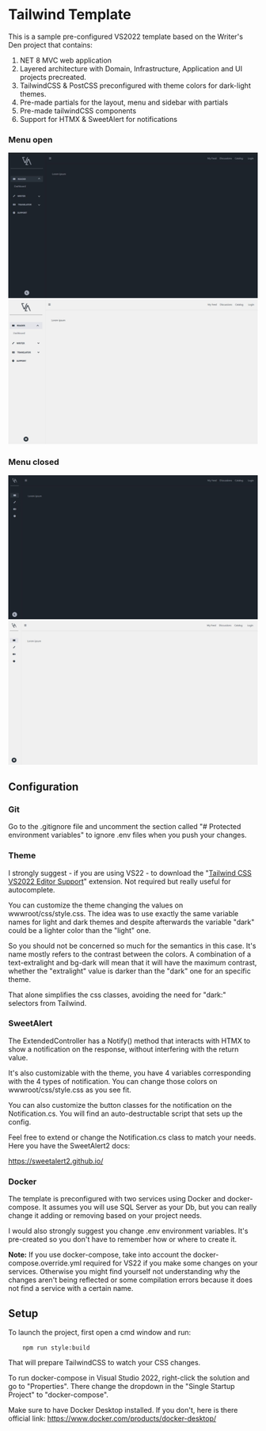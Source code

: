 # Tailwind Template

This is a sample pre-configured VS2022 template based on the Writer's Den project that contains:

1. NET 8 MVC web application
2. Layered architecture with Domain, Infrastructure, Application and UI projects precreated.
3. TailwindCSS & PostCSS preconfigured with theme colors for dark-light themes.
4. Pre-made partials for the layout, menu and sidebar with partials
5. Pre-made tailwindCSS components
6. Support for HTMX & SweetAlert for notifications

### Menu open
![dark sample](/Docs/sample-dark.jpg)
![dark sample](/Docs/sample-light.jpg)

### Menu closed
![dark sample](/Docs/sample-dark-2.jpg)
![dark sample](/Docs/sample-light-2.jpg)


## Configuration

### Git

Go to the .gitignore file and uncomment the section called "# Protected environment variables" to ignore .env files when you push your changes.

### Theme

I strongly suggest - if you are using VS22 - to download the "[Tailwind CSS VS2022 Editor Support](https://marketplace.visualstudio.com/items?itemName=TheronWang.TailwindCSSIntellisense)" extension. Not required but really useful for autocomplete.

You can customize the theme changing the values on wwwroot/css/style.css. The idea was to use exactly the same variable names for light and dark themes and despite afterwards the variable "dark" could be a lighter color than the "light" one.

So you should not be concerned so much for the semantics in this case. It's name mostly refers to the contrast between the colors. A combination of a text-extralight and bg-dark will mean that it will have the maximum contrast, whether the "extralight" value is darker than the "dark" one for an specific theme.

That alone simplifies the css classes, avoiding the need for "dark:" selectors from Tailwind.

### SweetAlert

The ExtendedController has a Notify() method that interacts with HTMX to show a notification on the response, without interfering with the return value.

It's also customizable with the theme, you have 4 variables corresponding with the 4 types of notification. You can change those colors on wwwroot/css/style.css as you see fit.

You can also customize the button classes for the notification on the Notification.cs. You will find an auto-destructable script that sets up the config. 

Feel free to extend or change the Notification.cs class to match your needs. Here you have the SweetAlert2 docs:

https://sweetalert2.github.io/

### Docker

The template is preconfigured with two services using Docker and docker-compose. It assumes you will use SQL Server as your Db, but you can really change it adding or removing based on your project needs.

I would also strongly suggest you change .env environment variables. It's pre-created so you don't have to remember how or where to create it.

**Note:** If you use docker-compose, take into account the docker-compose.override.yml required for VS22 if you make some changes on your services. Otherwise you might find yourself not understanding why the changes aren't being reflected or some compilation errors because it does not find a service with a certain name.


## Setup

To launch the project, first open a cmd window and run:

```
	npm run style:build
```

That will prepare TailwindCSS to watch your CSS changes.

To run docker-compose in Visual Studio 2022, right-click the solution and go to "Properties". There change the dropdown in the "Single Startup Project" to "docker-compose".

Make sure to have Docker Desktop installed. If you don't, here is there official link: https://www.docker.com/products/docker-desktop/

